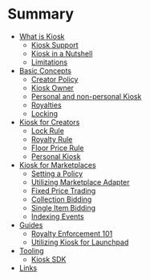 # Summary

- [What is Kiosk]()
    - [Kiosk Support]()
    - [Kiosk in a Nutshell]()
    - [Limitations]()
- [Basic Concepts](concepts/README.md)
    - [Creator Policy](concepts/transfer-policy.md)
    - [Kiosk Owner](concepts/kiosk-owner.md)
    - [Personal and non-personal Kiosk](concepts/personal-non-personal-kiosk.md)
    - [Royalties](concepts/royalties.md)
    - [Locking](concepts/locking.md)
- [Kiosk for Creators](mysten-kiosk/README.md)
    - [Lock Rule](mysten-kiosk/lock-rule.md)
    - [Royalty Rule](mysten-kiosk/royalty-rule.md)
    - [Floor Price Rule](mysten-kiosk/floor-price-rule.md)
    - [Personal Kiosk](mysten-kiosk/personal-kiosk-rule.md)
- [Kiosk for Marketplaces](marketplace/README.md)
    - [Setting a Policy](marketplace/policy-setting.md)
    - [Utilizing Marketplace Adapter](marketplace/marketplace-adapter.md)
    - [Fixed Price Trading](marketplace/fixed-price-trading.md)
    - [Collection Bidding](marketplace/collection-bidding.md)
    - [Single Item Bidding](marketplace/single-item-bidding.md)
    - [Indexing Events](marketplace/indexing-events.md)
- [Guides](guides/README.md)
    - [Royalty Enforcement 101](guides/royalty-enforcement-101.md)
    - [Utilizing Kiosk for Launchpad](guides/launchpad.md)
- [Tooling]()
    - [Kiosk SDK](tooling/kiosk-sdk.md)
- [Links](LINKS.md)
